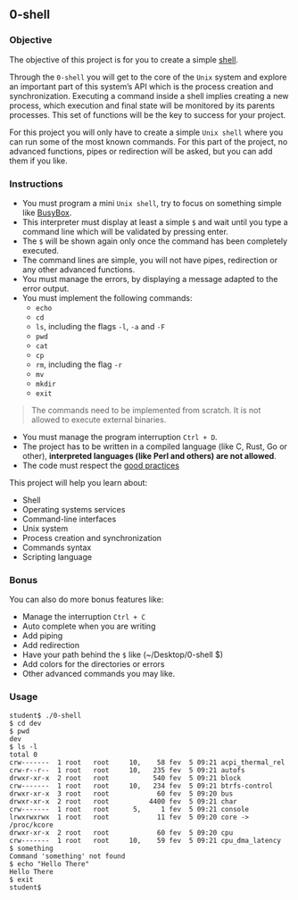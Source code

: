 ## 0-shell

### Objective

The objective of this project is for you to create a simple [shell](https://en.wikipedia.org/wiki/Unix_shell).

Through the `0-shell` you will get to the core of the `Unix` system and explore an important part of this system’s API which is the process creation and synchronization.
Executing a command inside a shell implies creating a new process, which execution and final state will be monitored by its parents processes. This set of functions will be the key to success for your project.

For this project you will only have to create a simple `Unix shell` where you can run some of the most known commands. For this part of the project, no advanced functions, pipes or redirection will be asked, but you can add them if you like.

### Instructions

- You must program a mini `Unix shell`, try to focus on something simple like [BusyBox](https://en.wikipedia.org/wiki/BusyBox).
- This interpreter must display at least a simple `$` and wait until you type a command line which will be validated by pressing enter.
- The `$` will be shown again only once the command has been completely executed.
- The command lines are simple, you will not have pipes, redirection or any other advanced functions.
- You must manage the errors, by displaying a message adapted to the error output.
- You must implement the following commands:
  - `echo`
  - `cd`
  - `ls`, including the flags `-l`, `-a` and `-F`
  - `pwd`
  - `cat`
  - `cp`
  - `rm`, including the flag `-r`
  - `mv`
  - `mkdir`
  - `exit`

> The commands need to be implemented from scratch. It is not allowed to execute external binaries.

- You must manage the program interruption `Ctrl + D`.
- The project has to be written in a compiled language (like C, Rust, Go or other), **interpreted languages (like Perl and others) are not allowed**.
- The code must respect the [good practices](https://public.01-edu.org/subjects/good-practices/)

This project will help you learn about:

- Shell
- Operating systems services
- Command-line interfaces
- Unix system
- Process creation and synchronization
- Commands syntax
- Scripting language

### Bonus

You can also do more bonus features like:

- Manage the interruption `Ctrl + C`
- Auto complete when you are writing
- Add piping
- Add redirection
- Have your path behind the `$` like (~/Desktop/0-shell $)
- Add colors for the directories or errors
- Other advanced commands you may like.

### Usage

```
student$ ./0-shell
$ cd dev
$ pwd
dev
$ ls -l
total 0
crw-------  1 root   root     10,    58 fev  5 09:21 acpi_thermal_rel
crw-r--r--  1 root   root     10,   235 fev  5 09:21 autofs
drwxr-xr-x  2 root   root           540 fev  5 09:21 block
crw-------  1 root   root     10,   234 fev  5 09:21 btrfs-control
drwxr-xr-x  3 root   root            60 fev  5 09:20 bus
drwxr-xr-x  2 root   root          4400 fev  5 09:21 char
crw-------  1 root   root      5,     1 fev  5 09:21 console
lrwxrwxrwx  1 root   root            11 fev  5 09:20 core -> /proc/kcore
drwxr-xr-x  2 root   root            60 fev  5 09:20 cpu
crw-------  1 root   root     10,    59 fev  5 09:21 cpu_dma_latency
$ something
Command 'something' not found
$ echo "Hello There"
Hello There
$ exit
student$
```
